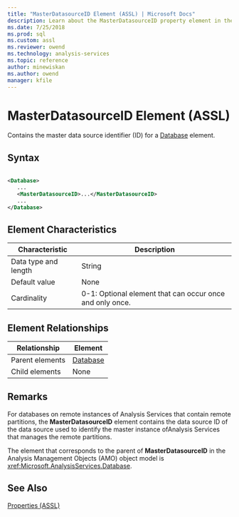```yaml
---
title: "MasterDatasourceID Element (ASSL) | Microsoft Docs"
description: Learn about the MasterDatasourceID property element in the Analysis Services Scripting Language (ASSL) schema.
ms.date: 7/25/2018
ms.prod: sql
ms.custom: assl
ms.reviewer: owend
ms.technology: analysis-services
ms.topic: reference
author: minewiskan
ms.author: owend
manager: kfile
---
```

# MasterDatasourceID Element (ASSL)

  Contains the master data source identifier (ID) for a [Database](../objects/database-element-assl.md) element.  
  
## Syntax  
  
```xml  
  
<Database>  
   ...  
   <MasterDatasourceID>...</MasterDatasourceID>  
   ...  
</Database>  
```  
  
## Element Characteristics  
  
|Characteristic|Description|  
|--------------------|-----------------|  
|Data type and length|String|  
|Default value|None|  
|Cardinality|0-1: Optional element that can occur once and only once.|  
  
## Element Relationships  
  
|Relationship|Element|  
|------------------|-------------|  
|Parent elements|[Database](../objects/database-element-assl.md)|  
|Child elements|None|  
  
## Remarks  
 For databases on remote instances of Analysis Services that contain remote partitions, the **MasterDatasourceID** element contains the data source ID of the data source used to identify the master instance ofAnalysis Services that manages the remote partitions.  
  
 The element that corresponds to the parent of **MasterDatasourceID** in the Analysis Management Objects (AMO) object model is <xref:Microsoft.AnalysisServices.Database>.  
  
## See Also  
 [Properties &#40;ASSL&#41;](properties-assl.md)  
  
  
